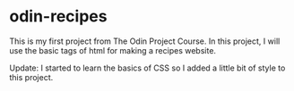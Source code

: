 # odin-recipes

This is my first project from The Odin Project Course.
In this project, I will use the basic tags of html for making a recipes website.

Update: I started to learn the basics of CSS so I added a little bit of style to this project.
